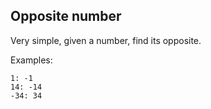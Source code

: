 ## Opposite number

Very simple, given a number, find its opposite.

Examples:

```
1: -1
14: -14
-34: 34
```
